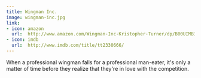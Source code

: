 ```yaml
---
title: Wingman Inc.
image: wingman-inc.jpg
link:
- icon: amazon
  url:  http://www.amazon.com/Wingman-Inc-Kristopher-Turner/dp/B00UIMB3RO/
- icon: imdb
  url:  http://www.imdb.com/title/tt2330666/
---
```


When a professional wingman falls for a professional man-eater, it's only a matter of time before they realize that they're in love with the competition.
